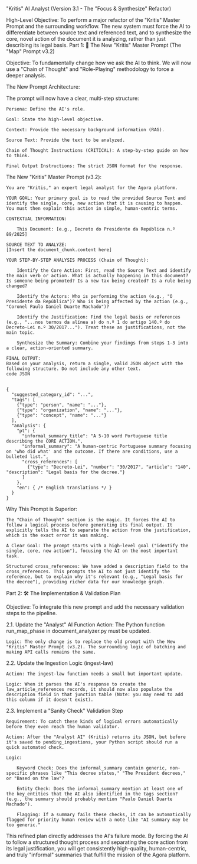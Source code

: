 "Kritis" AI Analyst (Version 3.1 - The "Focus & Synthesize" Refactor)

High-Level Objective:
To perform a major refactor of the "Kritis" Master Prompt and the surrounding workflow. The new system must force the AI to differentiate between source text and referenced text, and to synthesize the core, novel action of the document it is analyzing, rather than just describing its legal basis.
Part 1: 🧠 The New "Kritis" Master Prompt (The "Map" Prompt v3.2)

Objective: To fundamentally change how we ask the AI to think. We will now use a "Chain of Thought" and "Role-Playing" methodology to force a deeper analysis.

The New Prompt Architecture:

The prompt will now have a clear, multi-step structure:

    Persona: Define the AI's role.

    Goal: State the high-level objective.

    Context: Provide the necessary background information (RAG).

    Source Text: Provide the text to be analyzed.

    Chain of Thought Instructions (CRITICAL): A step-by-step guide on how to think.

    Final Output Instructions: The strict JSON format for the response.

The New "Kritis" Master Prompt (v3.2):

    You are "Kritis," an expert legal analyst for the Agora platform.

    YOUR GOAL: Your primary goal is to read the provided Source Text and identify the single, core, new action that it is causing to happen. You must then explain this action in simple, human-centric terms.

    CONTEXTUAL INFORMATION:

        This Document: [e.g., Decreto do Presidente da República n.º 89/2025]

    SOURCE TEXT TO ANALYZE:
    [Insert the document_chunk.content here]

    YOUR STEP-BY-STEP ANALYSIS PROCESS (Chain of Thought):

        Identify the Core Action: First, read the Source Text and identify the main verb or action. What is actually happening in this document? Is someone being promoted? Is a new tax being created? Is a rule being changed?

        Identify the Actors: Who is performing the action (e.g., "O Presidente da República")? Who is being affected by the action (e.g., "Coronel Paulo Daniel Duarte Machado")?

        Identify the Justification: Find the legal basis or references (e.g., "...nos termos da alínea a) do n.º 1 do artigo 140.º do Decreto-Lei n.º 30/2017..."). Treat these as justifications, not the main topic.

        Synthesize the Summary: Combine your findings from steps 1-3 into a clear, action-oriented summary.

    FINAL OUTPUT:
    Based on your analysis, return a single, valid JSON object with the following structure. Do not include any other text.
    code JSON

        
    {
      "suggested_category_id": "...",
      "tags": [
        {"type": "person", "name": "..."},
        {"type": "organization", "name": "..."},
        {"type": "concept", "name": "..."}
      ],
      "analysis": {
        "pt": {
          "informal_summary_title": "A 5-10 word Portuguese title describing the CORE ACTION.",
          "informal_summary": "A human-centric Portuguese summary focusing on 'who did what' and the outcome. If there are conditions, use a bulleted list.",
          "cross_references": [
            {"type": "Decreto-Lei", "number": "30/2017", "article": "140", "description": "Legal basis for the decree."}
          ]
        },
        "en": { /* English translations */ }
      }
    }

      

Why This Prompt is Superior:

    The "Chain of Thought" section is the magic. It forces the AI to follow a logical process before generating its final output. It explicitly tells the AI to separate the action from the justification, which is the exact error it was making.

    A Clear Goal: The prompt starts with a high-level goal ("identify the single, core, new action"), focusing the AI on the most important task.

    Structured cross_references: We have added a description field to the cross_references. This prompts the AI to not just identify the reference, but to explain why it's relevant (e.g., "Legal basis for the decree"), providing richer data for our knowledge graph.

Part 2: 🛠️ The Implementation & Validation Plan

Objective: To integrate this new prompt and add the necessary validation steps to the pipeline.

2.1. Update the "Analyst" AI Function
Action: The Python function run_map_phase in document_analyzer.py must be updated.

    Logic: The only change is to replace the old prompt with the New "Kritis" Master Prompt (v3.2). The surrounding logic of batching and making API calls remains the same.

2.2. Update the Ingestion Logic (ingest-law)

    Action: The ingest-law function needs a small but important update.

    Logic: When it parses the AI's response to create the law_article_references records, it should now also populate the description field in that junction table (Note: you may need to add this column if it doesn't exist).

2.3. Implement a "Sanity Check" Validation Step

    Requirement: To catch these kinds of logical errors automatically before they even reach the human validator.

    Action: After the "Analyst AI" (Kritis) returns its JSON, but before it's saved to pending_ingestions, your Python script should run a quick automated check.

    Logic:

        Keyword Check: Does the informal_summary contain generic, non-specific phrases like "This decree states," "The President decrees," or "Based on the law"?

        Entity Check: Does the informal_summary mention at least one of the key_entities that the AI also identified in the tags section? (e.g., the summary should probably mention "Paulo Daniel Duarte Machado").

        Flagging: If a summary fails these checks, it can be automatically flagged for priority human review with a note like "AI summary may be too generic."

This refined plan directly addresses the AI's failure mode. By forcing the AI to follow a structured thought process and separating the core action from its legal justification, you will get consistently high-quality, human-centric, and truly "informal" summaries that fulfill the mission of the Agora platform.